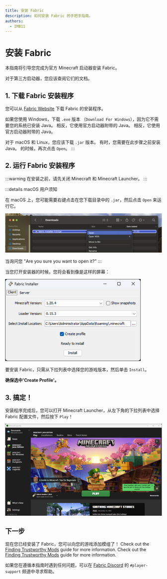 ```yaml
---
title: 安装 Fabric
description: 如何安装 Fabric 的手把手指南。
authors:
  - IMB11
---
```


# 安装 Fabric

本指南将引导您完成为官方 Minecraft 启动器安装 Fabric。

对于第三方启动器，您应该查阅它们的文档。

## 1. 下载 Fabric 安装程序

您可以从 [Fabric Website](https://fabricmc.net/use/) 下载 Fabric 的安装程序。

如果您使用 Windows，下载 `.exe` 版本 （`Download For Windows`），因为它不需要您的系统已安装 Java。 相反，它使用官方启动器附带的 Java。 相反，它使用官方启动器附带的 Java。

对于 macOS 和 Linux，您应该下载 `.jar` 版本。 有时，您需要在此步骤之前安装 Java。 的时候，再次点击 `Open`。
:::

## 2. 运行 Fabric 安装程序

:::warning
在安装之前，请先关闭 Minecraft 和 Minecraft Launcher。
:::

:::details macOS 用户须知

在 macOS 上，您可能需要右键点击在您下载目录中的 `.jar`，然后点击 `Open` 来运行它。

![高亮 "Install"  的 Fabric 安装程序](/assets/players/installing-fabric/macos-downloads.png)

当询问您 "Are you sure you want to open it?"
:::

当您打开安装器的时候，您将会看到像是这样的屏幕：

![高亮 "Install"  的 Fabric 安装程序](/assets/players/installing-fabric/installer-screen.png)

要安装 Fabric，只需从下拉列表中选择您的游戏版本，然后单击 `Install`。

**确保选中'Create Profile'。**

## 3. 搞定！

安装程序完成后，您可以打开 Minecraft Launcher，从左下角的下拉列表中选择 Fabric 配置文件，然后按下 `Play`！

![选中了 Fabric 配置的 Minecraft Launcher](/assets/players/installing-fabric/launcher-screen.png)

## 下一步

现在您已经安装了 Fabric，您可以向您的游戏添加模组了！ Check out the [Finding Trustworthy Mods](./finding-mods.md) guide for more information. Check out the [Finding Trustworthy Mods](./finding-mods.md) guide for more information.

如果您在遵循本指南时遇到任何问题，可以在 [Fabric Discord](https://discord.gg/v6v4pMv) 的 `#player-support` 频道中寻求帮助。
